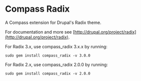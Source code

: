 Compass Radix
=============

A Compass extension for Drupal's Radix theme.

For documentation and more see [http://drupal.org/project/radix](http://drupal.org/project/radix).

For Radix 3.x, use compass_radix 3.x.x by running:

    sudo gem install compass_radix -v 3.0.0

For Radix 2.x, use compass_radix 2.0.0 by running:

    sudo gem install compass_radix -v 2.0.0
